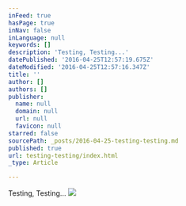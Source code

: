 ```yaml
---
inFeed: true
hasPage: true
inNav: false
inLanguage: null
keywords: []
description: 'Testing, Testing...'
datePublished: '2016-04-25T12:57:19.675Z'
dateModified: '2016-04-25T12:57:16.347Z'
title: ''
author: []
authors: []
publisher:
  name: null
  domain: null
  url: null
  favicon: null
starred: false
sourcePath: _posts/2016-04-25-testing-testing.md
published: true
url: testing-testing/index.html
_type: Article

---
```

Testing, Testing...
![](https://the-grid-user-content.s3-us-west-2.amazonaws.com/f8594c6a-3605-45c0-bea4-a3955829e52c.jpg)